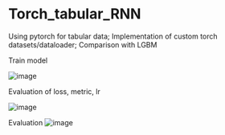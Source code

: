# Torch_tabular_RNN
Using pytorch for tabular data; Implementation of custom torch datasets/dataloader; Comparison with LGBM

Train model

![image](https://github.com/Monfin/Torch_tabular_RNN/assets/132058047/d35a95ed-b923-4dc9-8947-29999485438e)


Evaluation of loss, metric, lr

![image](https://github.com/Monfin/Torch_tabular_RNN/assets/132058047/88073296-1f26-4f99-9fd1-d97e0126833c)

Evaluation
![image](https://github.com/Monfin/Torch_tabular_RNN/assets/132058047/bbf70b0a-80fa-487a-9c9d-e299836f2d2f)


